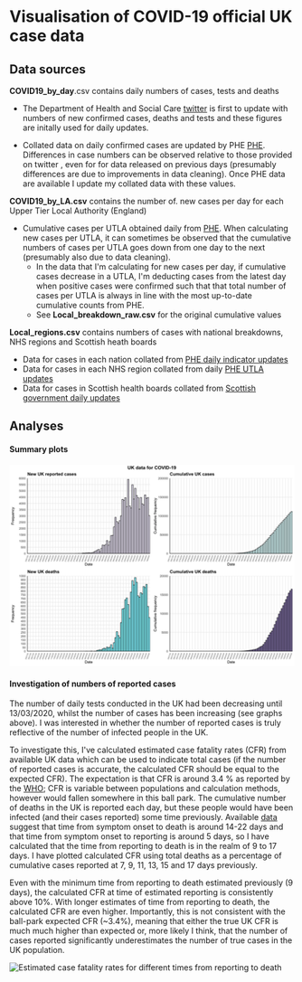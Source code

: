 # Visualisation of COVID-19 official UK case data

## Data sources

**COVID19_by_day**.csv contains daily numbers of cases, tests and deaths
- The Department of Health and Social Care [twitter](https://twitter.com/DHSCgovuk) is first to update with numbers of new confirmed cases, deaths and tests and these figures are initally used for daily updates.

- Collated data on daily confirmed cases are updated by PHE [PHE](https://www.arcgis.com/home/item.html?id=bc8ee90225644ef7a6f4dd1b13ea1d67). Differences in case numbers can be observed relative to those provided on twitter , even for for data released on previous days (presumably differences are due to improvements in data cleaning). Once PHE data are available I update my collated data with these values.

**COVID19_by_LA.csv** contains the number of. new cases per day for each Upper Tier Local Authority (England)
- Cumulative cases per UTLA obtained daily from [PHE](https://www.arcgis.com/home/item.html?id=b684319181f94875a6879bbc833ca3a6). When calculating new cases per UTLA, it can sometimes be observed that the cumulative numbers of cases per UTLA goes down from one day to the next (presumably also due to data cleaning).
  - In the data that I'm calculating for new cases per day, if cumulative cases decrease in a UTLA, I'm deducting cases from the latest day when positive cases were confirmed such that that total number of cases per UTLA is always in line with the most up-to-date cumulative counts from PHE.
  - See **Local_breakdown_raw.csv** for the original cumulative values 

**Local_regions.csv** contains  numbers of cases with national breakdowns, NHS regions and Scottish heath boards
- Data for cases in each nation collated from [PHE daily indicator updates](https://www.arcgis.com/home/item.html?id=bc8ee90225644ef7a6f4dd1b13ea1d67)
- Data for cases in each NHS region collated from daily [PHE UTLA updates](https://www.arcgis.com/home/item.html?id=ca796627a2294c51926865748c4a56e8)
- Data for cases in Scottish health boards collated from [Scottish government daily updates](https://www.gov.scot/coronavirus-covid-19/)

## Analyses
#### Summary plots

![Daily and cumulative cases, tests and deaths, 10.03.2020](https://github.com/emmadoughty/Daily_COVID-19/blob/master/Summary_plot.png)

#### Investigation of numbers of reported cases

The number of daily tests conducted in the UK had been decreasing until 13/03/2020, whilst the number of cases has been increasing (see graphs above). I was interested in whether the number of reported cases is truly reflective of the number of infected people in the UK. 

To investigate this, I've calculated estimated case fatality rates (CFR) from available UK data which can be used to indicate total cases (if the number of reported cases is accurate, the calculated CFR should be equal to the expected CFR). The expectation is that CFR is around 3.4 % as reported by the [WHO](https://www.who.int/dg/speeches/detail/who-director-general-s-opening-remarks-at-the-media-briefing-on-covid-19---3-march-2020); CFR is variable between populations and calculation methods, however would fallen somewhere in this ball park. The cumulative number of deaths in the UK is reported each day, but these people would have been infected (and their cases reported) some time previously. Available [data](https://github.com/midas-network/COVID-19/tree/master/parameter_estimates/2019_novel_coronavirus) suggest that time from symptom onset to death is around 14-22 days and that time from symptom onset to reporting is around 5 days, so I have calculated that the time from reporting to death is in the realm of 9 to 17 days. I have plotted calculated CFR using total deaths as a percentage of cumulative cases reported at 7, 9, 11, 13, 15 and 17 days previously. 

Even with the minimum time from reporting to death estimated previously (9 days), the calculated CFR at time of estimated reporting is consistently above 10%. With longer estimates of time from reporting to death, the calculated CFR are even higher. Importantly, this is not consistent with the ball-park expected CFR (~3.4%), meaning that either the true UK CFR is much much higher than expected or, more likely I think, that the number of cases reported significantly underestimates the number of true cases in the UK population.

![Estimated case fatality rates for different times from reporting to death](https://github.com/emmadoughty/Daily_COVID-19/blob/master/CFR_Stats_plot.png)

